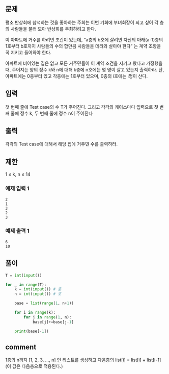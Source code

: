 ## 문제
평소 반상회에 참석하는 것을 좋아하는 주희는 이번 기회에 부녀회장이 되고 싶어 각 층의 사람들을 불러 모아 반상회를 주최하려고 한다.

이 아파트에 거주를 하려면 조건이 있는데, “a층의 b호에 살려면 자신의 아래(a-1)층의 1호부터 b호까지 사람들의 수의 합만큼 사람들을 데려와 살아야 한다” 는 계약 조항을 꼭 지키고 들어와야 한다.

아파트에 비어있는 집은 없고 모든 거주민들이 이 계약 조건을 지키고 왔다고 가정했을 때, 주어지는 양의 정수 k와 n에 대해 k층에 n호에는 몇 명이 살고 있는지 출력하라. 단, 아파트에는 0층부터 있고 각층에는 1호부터 있으며, 0층의 i호에는 i명이 산다.



## 입력
첫 번째 줄에 Test case의 수 T가 주어진다. 그리고 각각의 케이스마다 입력으로 첫 번째 줄에 정수 k, 두 번째 줄에 정수 n이 주어진다



## 출력
각각의 Test case에 대해서 해당 집에 거주민 수를 출력하라.

## 제한
1 ≤ k, n ≤ 14

### 예제 입력 1
```
2
1
3
2
3
```
### 예제 출력 1
```
6
10
```

## **풀이**

```python
T = int(input())

for _ in range(T):
    k = int(input()) # 층
    n = int(input()) # 호

    base = list(range(1, n+1))

    for i in range(k):
        for j in range(1, n):
            base[j]+=base[j-1]

    print(base[-1])
```

## comment

1층의 n까지 [1, 2, 3, ..., n] 인 리스트를 생성하고
다음층의 list[i] = list[i] + list[i-1](이 값은 다음층으로 적용된다.)
